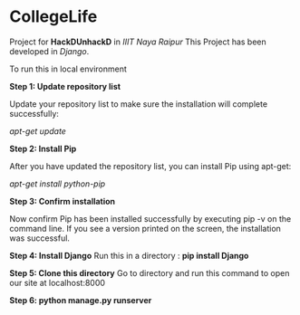 # CollegeLife
Project for __HackDUnhackD__ in _IIIT Naya Raipur_
This Project has been developed in _Django_.

To run this in local environment

__Step 1: Update repository list__

Update your repository list to make sure the installation will complete successfully:

_apt-get update_

__Step 2: Install Pip__

After you have updated the repository list, you can install Pip using apt-get:

_apt-get install python-pip_

__Step 3: Confirm installation__

Now confirm Pip has been installed successfully by executing pip -v on the command line. If you see a version printed on the screen, the installation was successful.

__Step 4: Install Django__
Run this in a directory : __pip install Django__

__Step 5: Clone this directory__
 Go to directory and run this command to open our site at localhost:8000

__Step 6: python manage.py runserver__

